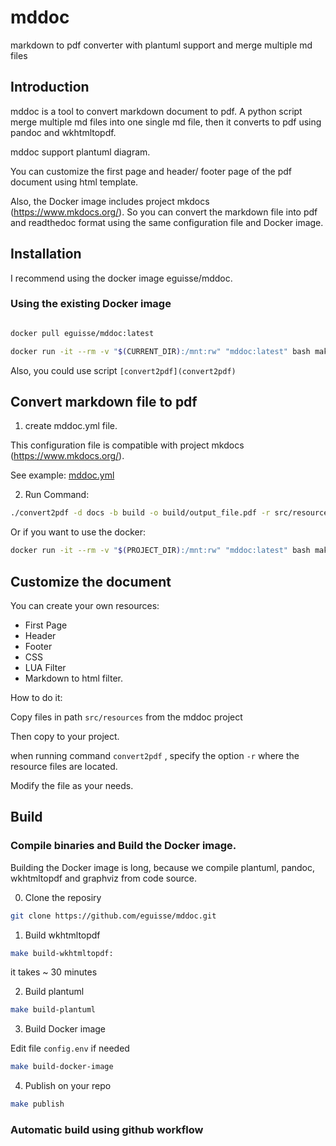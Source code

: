 # mddoc
markdown to pdf converter with plantuml support and merge multiple md files


## Introduction


mddoc is a tool to convert markdown document to pdf.
A python script merge multiple md files into one single md file, then it converts to pdf using pandoc and wkhtmltopdf.

mddoc support plantuml diagram.

You can customize the first page and header/ footer page of the pdf document using html template.

Also, the Docker image includes project mkdocs (https://www.mkdocs.org/). So you can convert the markdown file into pdf 
and readthedoc format using the same configuration file and Docker image.




## Installation

I recommend using the docker image eguisse/mddoc.


### Using the existing Docker image

```bash

docker pull eguisse/mddoc:latest

docker run -it --rm -v "$(CURRENT_DIR):/mnt:rw" "mddoc:latest" bash makepdf.sh -d docs -b build -o build/mddoc-docker-test.pdf -r src/resources -f mddoc.yml
```

Also, you could use script `[convert2pdf](convert2pdf)`



## Convert markdown file to pdf

1. create mddoc.yml file.

This configuration file is compatible with project mkdocs (https://www.mkdocs.org/). 

See example: [mddoc.yml](mddoc.yml)


2. Run Command:

```bash
./convert2pdf -d docs -b build -o build/output_file.pdf -r src/resources -f mddoc.yml -p $(HOME)/myproject
```


Or if you want to use the docker:

```bash
docker run -it --rm -v "$(PROJECT_DIR):/mnt:rw" "mddoc:latest" bash makepdf.sh -d docs -b build -o build/mddoc-docker-test.pdf -r src/resources -f mddoc.yml
```



## Customize the document

You can create your own resources:

- First Page
- Header
- Footer
- CSS
- LUA Filter
- Markdown to html filter.


How to do it:

Copy files in path `src/resources` from the mddoc project

Then copy to your project.

when running command `convert2pdf` , specify the option `-r` where the resource files are located.

Modify the file as your needs.


## Build


### Compile binaries and Build the Docker image.

Building the Docker image is long, because we compile plantuml, pandoc, wkhtmltopdf and graphviz from code source.

0. Clone the reposiry

```bash
git clone https://github.com/eguisse/mddoc.git
```


1. Build wkhtmltopdf 

```bash
make build-wkhtmltopdf:
```

it takes ~ 30 minutes


2. Build plantuml

```bash
make build-plantuml
```


3. Build Docker image

Edit file `config.env` if needed

```bash
make build-docker-image
```


4. Publish on your repo

```bash
make publish
```


### Automatic build using github workflow

